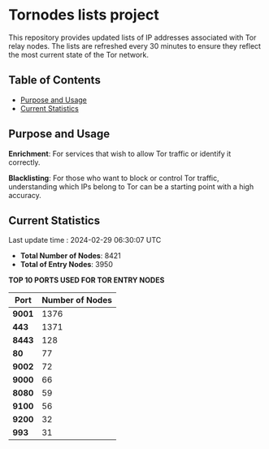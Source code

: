 # Tornodes lists project

This repository provides updated lists of IP addresses associated with Tor relay nodes. The lists are refreshed every 30 minutes to ensure they reflect the most current state of the Tor network.

## Table of Contents

- [Purpose and Usage](#purpose-and-usage)
- [Current Statistics](#current-statistics)


## Purpose and Usage

**Enrichment**: For services that wish to allow Tor traffic or identify it correctly.

**Blacklisting**: For those who want to block or control Tor traffic, understanding which IPs belong to Tor can be a starting point with a high accuracy.

## Current Statistics

Last update time : 2024-02-29 06:30:07 UTC

- **Total Number of Nodes**: 8421
- **Total of Entry Nodes**: 3950

**TOP 10 PORTS USED FOR TOR ENTRY NODES**

| **Port** | **Number of Nodes** |
|------|-----------------|
| **9001**   | 1376  |
| **443**   | 1371  |
| **8443**   | 128  |
| **80**   | 77  |
| **9002**   | 72  |
| **9000**   | 66  |
| **8080**   | 59  |
| **9100**   | 56  |
| **9200**   | 32  |
| **993**   | 31  |

